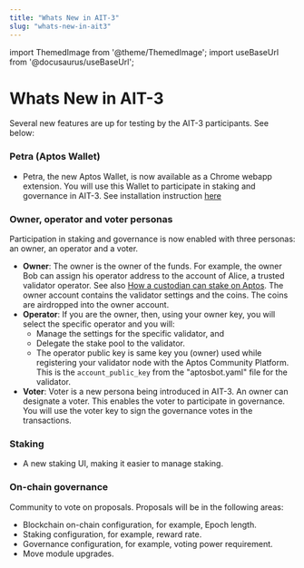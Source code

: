 ```yaml
---
title: "Whats New in AIT-3"
slug: "whats-new-in-ait3"
---
```


import ThemedImage from '@theme/ThemedImage';
import useBaseUrl from '@docusaurus/useBaseUrl';

# Whats New in AIT-3

Several new features are up for testing by the AIT-3 participants. See below:

### Petra (Aptos Wallet)

- Petra, the new Aptos Wallet, is now available as a Chrome webapp extension. You will use this Wallet to participate in staking and governance in AIT-3.  See installation instruction [here](/guides/building-wallet-extension)

### Owner, operator and voter personas

Participation in staking and governance is now enabled with three personas: an owner, an operator and a voter.  

- **Owner**: The owner is the owner of the funds. For example, the owner Bob can assign his operator address to the account of Alice, a trusted validator operator. See also [How a custodian can stake on Aptos](/concepts/staking#how-a-custodian-can-stake-on-aptos). The owner account contains the validator settings and the coins. The coins are airdropped into the owner account.
- **Operator**: If you are the owner, then, using your owner key, you will select the specific operator and you will:
  - Manage the settings for the specific validator, and
  - Delegate the stake pool to the validator.
  - The operator public key is same key you (owner) used while registering your validator node with the Aptos Community Platform. This is the  `account_public_key` from the "aptosbot.yaml" file for the validator.
- **Voter**: Voter is a new persona being introduced in AIT-3. An owner can designate a voter. This enables the voter to participate in governance. You will use the voter key to sign the governance votes in the transactions.


### Staking

- A new staking UI, making it easier to manage staking.


### On-chain governance

Community to vote on proposals. Proposals will be in the following areas:

- Blockchain on-chain configuration, for example, Epoch length.
- Staking configuration, for example, reward rate.
- Governance configuration, for example, voting power requirement.
- Move module upgrades.



